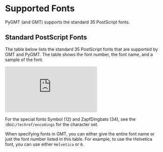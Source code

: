 # Supported Fonts

PyGMT (and GMT) supports the standard 35 PostScript fonts.

## Standard PostScript Fonts

The table below lists the standard 35 PostScript fonts that are supported by GMT and PyGMT.
The table shows the font number, the font name, and a sample of the font.

![Standard PostScript Fonts](https://docs.generic-mapping-tools.org/dev/reference/postscript-fonts.html)

For the special fonts Symbol (12) and ZapfDingbats (34), see the :doc:`/techref/encodings` for the character set.

When specifying fonts in GMT, you can either give the entire font name or
just the font number listed in this table. For example, to use the Helvetica font, you can use either `Helvetica` or `0`.
